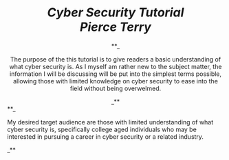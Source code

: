 # <div align="center">***Cyber Security Tutorial <br> **Pierce Terry*****</div>

<div align="center"> **_<p>The purpose of the this tutorial is to give readers a basic understanding of what cyber security is. As I myself am rather new to the subject matter, the information I will be discussing will be put into the simplest terms possible, allowing those with limited knowledge on cyber security to ease into the field without being overwelmed.</p>_** </div>
**_<p>My desired target audience are those with limited understanding of what cyber security is, specifically college aged individuals who may be interested in pursuing a career in cyber security or a related industry.</p>_**
